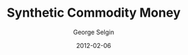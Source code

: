 ---
layout: writing
title: Synthetic Commodity Money
date: 2012-02-06
categories: ['Bitcoin Economics']
author: ['George Selgin']
excerpt: This paper considers reform possibilities posed by a type of base money that has heretofore been overlooked in the literature on monetary economics. I call this sort of money "synthetic" commodity money because it shares features with both commodity money and fiat money, as these are usually defined, without fitting the conventional definition of either; examples of such money are Bitcoin and the "Swiss dinars" that served as the currency of northern Iraq for over a decade.
external_url: https://papers.ssrn.com/sol3/papers.cfm?abstract_id=2000118
---